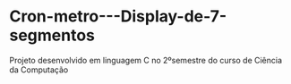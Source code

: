 # Cron-metro---Display-de-7-segmentos
Projeto desenvolvido em linguagem C no 2ºsemestre do curso de Ciência da Computação 
